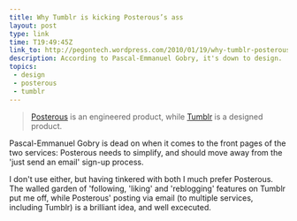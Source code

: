 ```yaml
---
title: Why Tumblr is kicking Posterous’s ass
layout: post
type: link
time: T19:49:45Z
link_to: http://pegontech.wordpress.com/2010/01/19/why-tumblr-posterous-ass/
description: According to Pascal-Emmanuel Gobry, it's down to design.
topics:
 - design
 - posterous
 - tumblr
---
```


> [Posterous][1] is an engineered product, while [Tumblr][2] is a designed product.

Pascal-Emmanuel Gobry is dead on when it comes to the front pages of the two services: Posterous needs to simplify, and should move away from the 'just send an email' sign-up process.

<p class="small">I don't use either, but having tinkered with both I much prefer Posterous. The walled garden of 'following, 'liking' and 'reblogging' features on Tumblr put me off, while Posterous' posting via email (to multiple services, including Tumblr) is a brilliant idea, and well excecuted.</p>

[1]:http://posterous.com/
[2]:http://tumblr.com/